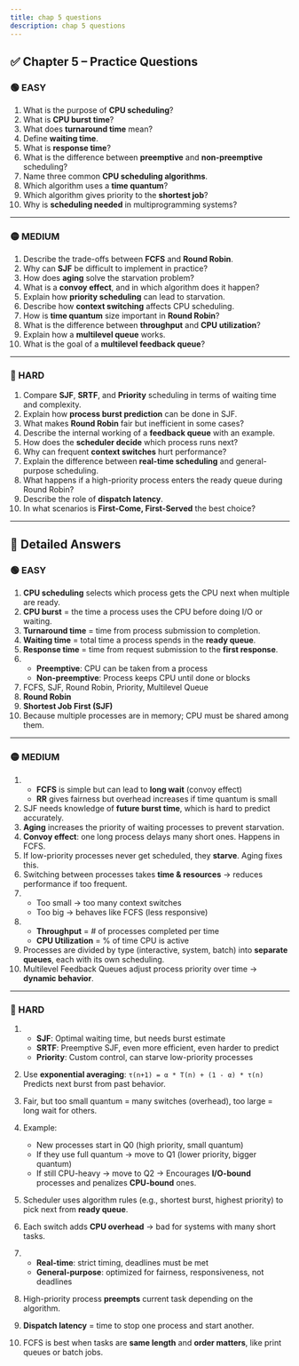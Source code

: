 ```yaml
---
title: chap 5 questions
description: chap 5 questions
---
```



## ✅ Chapter 5 – Practice Questions

### 🟢 EASY

1. What is the purpose of **CPU scheduling**?
2. What is **CPU burst time**?
3. What does **turnaround time** mean?
4. Define **waiting time**.
5. What is **response time**?
6. What is the difference between **preemptive** and **non-preemptive** scheduling?
7. Name three common **CPU scheduling algorithms**.
8. Which algorithm uses a **time quantum**?
9. Which algorithm gives priority to the **shortest job**?
10. Why is **scheduling needed** in multiprogramming systems?

---

### 🟡 MEDIUM

1. Describe the trade-offs between **FCFS** and **Round Robin**.
2. Why can **SJF** be difficult to implement in practice?
3. How does **aging** solve the starvation problem?
4. What is a **convoy effect**, and in which algorithm does it happen?
5. Explain how **priority scheduling** can lead to starvation.
6. Describe how **context switching** affects CPU scheduling.
7. How is **time quantum** size important in **Round Robin**?
8. What is the difference between **throughput** and **CPU utilization**?
9. Explain how a **multilevel queue** works.
10. What is the goal of a **multilevel feedback queue**?

---

### 🔴 HARD

1. Compare **SJF**, **SRTF**, and **Priority** scheduling in terms of waiting time and complexity.
2. Explain how **process burst prediction** can be done in SJF.
3. What makes **Round Robin** fair but inefficient in some cases?
4. Describe the internal working of a **feedback queue** with an example.
5. How does the **scheduler decide** which process runs next?
6. Why can frequent **context switches** hurt performance?
7. Explain the difference between **real-time scheduling** and general-purpose scheduling.
8. What happens if a high-priority process enters the ready queue during Round Robin?
9. Describe the role of **dispatch latency**.
10. In what scenarios is **First-Come, First-Served** the best choice?

---

## 📘 Detailed Answers

### 🟢 EASY

1. **CPU scheduling** selects which process gets the CPU next when multiple are ready.
2. **CPU burst** = the time a process uses the CPU before doing I/O or waiting.
3. **Turnaround time** = time from process submission to completion.
4. **Waiting time** = total time a process spends in the **ready queue**.
5. **Response time** = time from request submission to the **first response**.
6. * **Preemptive**: CPU can be taken from a process
   * **Non-preemptive**: Process keeps CPU until done or blocks
7. FCFS, SJF, Round Robin, Priority, Multilevel Queue
8. **Round Robin**
9. **Shortest Job First (SJF)**
10. Because multiple processes are in memory; CPU must be shared among them.

---

### 🟡 MEDIUM

1. * **FCFS** is simple but can lead to **long wait** (convoy effect)
   * **RR** gives fairness but overhead increases if time quantum is small
2. SJF needs knowledge of **future burst time**, which is hard to predict accurately.
3. **Aging** increases the priority of waiting processes to prevent starvation.
4. **Convoy effect**: one long process delays many short ones. Happens in FCFS.
5. If low-priority processes never get scheduled, they **starve**. Aging fixes this.
6. Switching between processes takes **time & resources** → reduces performance if too frequent.
7. * Too small → too many context switches
   * Too big → behaves like FCFS (less responsive)
8. * **Throughput** = # of processes completed per time
   * **CPU Utilization** = % of time CPU is active
9. Processes are divided by type (interactive, system, batch) into **separate queues**, each with its own scheduling.
10. Multilevel Feedback Queues adjust process priority over time → **dynamic behavior**.

---

### 🔴 HARD

1. * **SJF**: Optimal waiting time, but needs burst estimate
   * **SRTF**: Preemptive SJF, even more efficient, even harder to predict
   * **Priority**: Custom control, can starve low-priority processes
2. Use **exponential averaging**:
   `τ(n+1) = α * T(n) + (1 - α) * τ(n)`
   Predicts next burst from past behavior.
3. Fair, but too small quantum = many switches (overhead), too large = long wait for others.
4. Example:

   * New processes start in Q0 (high priority, small quantum)
   * If they use full quantum → move to Q1 (lower priority, bigger quantum)
   * If still CPU-heavy → move to Q2
     → Encourages **I/O-bound** processes and penalizes **CPU-bound** ones.
5. Scheduler uses algorithm rules (e.g., shortest burst, highest priority) to pick next from **ready queue**.
6. Each switch adds **CPU overhead** → bad for systems with many short tasks.
7. * **Real-time**: strict timing, deadlines must be met
   * **General-purpose**: optimized for fairness, responsiveness, not deadlines
8. High-priority process **preempts** current task depending on the algorithm.
9. **Dispatch latency** = time to stop one process and start another.
10. FCFS is best when tasks are **same length** and **order matters**, like print queues or batch jobs.
